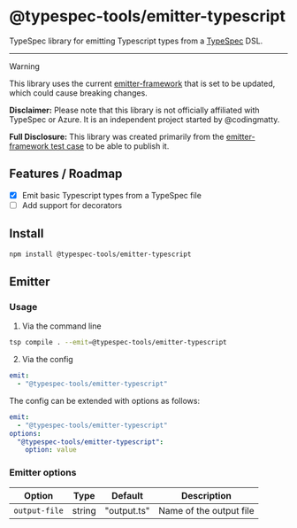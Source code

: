 # @typespec-tools/emitter-typescript

TypeSpec library for emitting Typescript types from a [TypeSpec](https://typespec.io) DSL.

---

> [!WARNING]
> This library uses the current [emitter-framework](https://typespec.io/docs/extending-typespec/emitter-framework) that is set to be updated, which could cause breaking changes.

**Disclaimer:** Please note that this library is not officially affiliated with TypeSpec or Azure. It is an independent project started by @codingmatty.

**Full Disclosure:** This library was created primarily from the [emitter-framework test case](https://github.com/microsoft/typespec/blob/f4c8710673139b1d05cb77717f897b717efa1d7d/packages/compiler/test/emitter-framework/emitter.test.ts) to be able to publish it.

## Features / Roadmap

- [x] Emit basic Typescript types from a TypeSpec file
- [ ] Add support for decorators

## Install

```bash
npm install @typespec-tools/emitter-typescript
```

## Emitter

### Usage

1. Via the command line

```bash
tsp compile . --emit=@typespec-tools/emitter-typescript
```

2. Via the config

```yaml
emit:
  - "@typespec-tools/emitter-typescript"
```

The config can be extended with options as follows:

```yaml
emit:
  - "@typespec-tools/emitter-typescript"
options:
  "@typespec-tools/emitter-typescript":
    option: value
```

### Emitter options

| Option        | Type   | Default     | Description             |
| ------------- | ------ | ----------- | ----------------------- |
| `output-file` | string | "output.ts" | Name of the output file |

